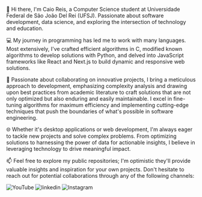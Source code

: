 👋 Hi there, I'm Caio Reis, a Computer Science student at Universidade Federal de São João Del Rei (UFSJ). Passionate about software development, data science, and exploring the intersection of technology and education.

💻 My journey in programming has led me to work with many languages. Most extensively, I've crafted efficient algorithms in C, modified known algorithms to develop solutions with Python, and delved into JavaScript frameworks like React and Next.js to build dynamic and responsive web solutions.

🚀 Passionate about collaborating on innovative projects, I bring a meticulous approach to development, emphasizing complexity analysis and drawing upon best practices from academic literature to craft solutions that are not only optimized but also enduring and easily maintainable. I excel in fine-tuning algorithms for maximum efficiency and implementing cutting-edge techniques that push the boundaries of what's possible in software engineering.

🌐 Whether it's desktop applications or web development, I'm always eager to tackle new projects and solve complex problems. From optimizing solutions to harnessing the power of data for actionable insights, I believe in leveraging technology to drive meaningful impact. 

📫 Feel free to explore my public repositories; I'm optimistic they'll provide valuable insights and inspiration for your own projects. Don't hesitate to reach out for potential collaborations through any of the following channels:

![YouTube](https://img.shields.io/badge/FromCayo-BB0000?style=for-the-badge&logo=YouTube&logoColor=white)
![linkedin](https://img.shields.io/badge/reis--caio-000000?style=for-the-badge&logo=LinkedIn&logoColor=blue)
![Instagram](https://img.shields.io/badge/FromCayo-FFFFFF?style=for-the-badge&logo=Instagram&logoColor=red)
<!--
**cvaiso/cvaiso** is a ✨ _special_ ✨ repository because its `README.md` (this file) appears on your GitHub profile.

Here are some ideas to get you started:

- 🔭 I’m currently working on ...
- 🌱 I’m currently learning ...
- 👯 I’m looking to collaborate on ...
- 🤔 I’m looking for help with ...
- 💬 Ask me about ...
- 📫 How to reach me: ...
- 😄 Pronouns: ...
- ⚡ Fun fact: ...
-->
